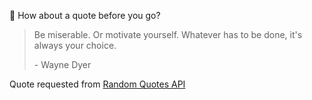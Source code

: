 📣 How about a quote before you go?

> Be miserable. Or motivate yourself. Whatever has to be done, it's always your choice.
>
> <p>- Wayne Dyer</p>

Quote requested from [Random Quotes API](https://github.com/lukePeavey/quotable)
